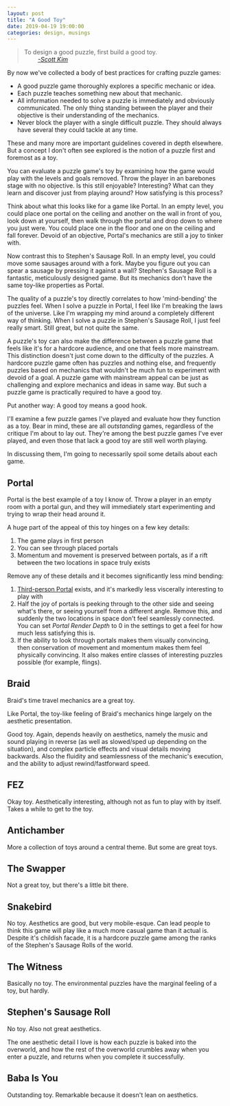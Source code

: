 ```yaml
---
layout: post
title: "A Good Toy"
date: 2019-04-19 19:00:00
categories: design, musings
---
```

>To design a good puzzle, first build a good toy.  
>&nbsp;&nbsp;&nbsp;&nbsp;&nbsp;&nbsp;&nbsp;&nbsp;[_-Scott Kim_](http://www.scottkim.com.previewc40.carrierzone.com/thinkinggames/whatisapuzzle/index.html)

By now we've collected a body of best practices for crafting puzzle games:
- A good puzzle game thoroughly explores a specific mechanic or idea.
- Each puzzle teaches something new about that mechanic.
- All information needed to solve a puzzle is immediately and obviously communicated. The only thing standing between the player and their objective is their understanding of the mechanics.
- Never block the player with a single difficult puzzle. They should always have several they could tackle at any time.

These and many more are important guidelines covered in depth elsewhere. But a concept I don't often see explored is the notion of a puzzle first and foremost as a toy.

You can evaluate a puzzle game's toy by examining how the game would play with the levels and goals removed. Throw the player in an barebones stage with no objective. Is this still enjoyable? Interesting? What can they learn and discover just from playing around? How satisfying is this process?

Think about what this looks like for a game like Portal. In an empty level, you could place one portal on the ceiling and another on the wall in front of you, look down at yourself, then walk through the portal and drop down to where you just were. You could place one in the floor and one on the ceiling and fall forever. Devoid of an objective, Portal's mechanics are still a joy to tinker with.

Now contrast this to Stephen's Sausage Roll. In an empty level, you could move some sausages around with a fork. Maybe you figure out you can spear a sausage by pressing it against a wall? Stephen's Sausage Roll is a fantastic, meticulously designed game. But its mechanics don't have the same toy-like properties as Portal.

The quality of a puzzle's toy directly correlates to how 'mind-bending' the puzzles feel. When I solve a puzzle in Portal, I feel like I'm breaking the laws of the universe. Like I'm wrapping my mind around a completely different way of thinking. When I solve a puzzle in Stephen's Sausage Roll, I just feel really smart. Still great, but not quite the same.

A puzzle's toy can also make the difference between a puzzle game that feels like it's for a hardcore audience, and one that feels more mainstream. This distinction doesn't just come down to the difficulty of the puzzles. A hardcore puzzle game often has puzzles and nothing else, and frequently puzzles based on mechanics that wouldn't be much fun to experiment with devoid of a goal. A puzzle game with mainstream appeal can be just as challenging and explore mechanics and ideas in same way. But such a puzzle game is practically required to have a good toy.

Put another way: A good toy means a good hook.

I'll examine a few puzzle games I've played and evaluate how they function as a toy. Bear in mind, these are all _outstanding_ games, regardless of the critique I'm about to lay out. They're among the best puzzle games I've ever played, and even those that lack a good toy are still well worth playing.

In discussing them, I'm going to necessarily spoil some details about each game.


## Portal

Portal is the best example of a toy I know of. Throw a player in an empty room with a portal gun, and they will immediately start experimenting and trying to wrap their head around it.

A huge part of the appeal of this toy hinges on a few key details:
1. The game plays in first person
2. You can see through placed portals
3. Momentum and movement is preserved between portals, as if a rift between the two locations in space truly exists

Remove any of these details and it becomes significantly less mind bending:
1. [Third-person Portal](https://portal.wecreatestuff.com/portal.php) exists, and it's markedly less viscerally interesting to play with
2. Half the joy of portals is peeking through to the other side and seeing what's there, or seeing yourself from a different angle. Remove this, and suddenly the two locations in space don't feel seamlessly connected. You can set _Portal Render Depth_ to 0 in the settings to get a feel for how much less satisfying this is.
3. If the ability to look through portals makes them visually convincing, then conservation of movement and momentum makes them feel physically convincing. It also makes entire classes of interesting puzzles possible (for example, flings).


## Braid

Braid's time travel mechanics are a great toy.

Like Portal, the toy-like feeling of Braid's mechanics hinge largely on the aesthetic presentation. 

Good toy. Again, depends heavily on aesthetics, namely the music and sound playing in reverse (as well as slowed/sped up depending on the situation), and complex particle effects and visual details moving backwards. Also the fluidity and seamlessness of the mechanic's execution, and the ability to adjust rewind/fastforward speed.


## FEZ

Okay toy. Aesthetically interesting, although not as fun to play with by itself. Takes a while to get to the toy.


## Antichamber

More a collection of toys around a central theme. But some are great toys.


## The Swapper

Not a great toy, but there's a little bit there.


## Snakebird

No toy. Aesthetics are good, but very mobile-esque. Can lead people to think this game will play like a much more casual game than it actual is. Despite it's childish facade, it is a hardcore puzzle game among the ranks of the Stephen's Sausage Rolls of the world.


## The Witness

Basically no toy. The environmental puzzles have the marginal feeling of a toy, but hardly.


## Stephen's Sausage Roll

No toy. Also not great aesthetics.

The one aesthetic detail I love is how each puzzle is baked into the overworld, and how the rest of the overworld crumbles away when you enter a puzzle, and returns when you complete it successfully.


## Baba Is You

Outstanding toy. Remarkable because it doesn't lean on aesthetics.

